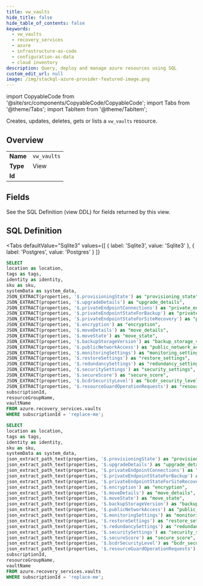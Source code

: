 ```yaml
--- 
title: vw_vaults
hide_title: false
hide_table_of_contents: false
keywords:
  - vw_vaults
  - recovery_services
  - azure
  - infrastructure-as-code
  - configuration-as-data
  - cloud inventory
description: Query, deploy and manage azure resources using SQL
custom_edit_url: null
image: /img/stackql-azure-provider-featured-image.png
---
```


import CopyableCode from '@site/src/components/CopyableCode/CopyableCode';
import Tabs from '@theme/Tabs';
import TabItem from '@theme/TabItem';

Creates, updates, deletes, gets or lists a <code>vw_vaults</code> resource.

## Overview
<table><tbody>
<tr><td><b>Name</b></td><td><code>vw_vaults</code></td></tr>
<tr><td><b>Type</b></td><td>View</td></tr>
<tr><td><b>Id</b></td><td><CopyableCode code="azure.recovery_services.vw_vaults" /></td></tr>
</tbody></table>

## Fields

See the SQL Definition (view DDL) for fields returned by this view.

## SQL Definition

<Tabs
defaultValue="Sqlite3"
values={[
{ label: 'Sqlite3', value: 'Sqlite3' },
{ label: 'Postgres', value: 'Postgres' }
]}
>
<TabItem value="Sqlite3">

```sql
SELECT
location as location,
tags as tags,
identity as identity,
sku as sku,
systemData as system_data,
JSON_EXTRACT(properties, '$.provisioningState') as "provisioning_state",
JSON_EXTRACT(properties, '$.upgradeDetails') as "upgrade_details",
JSON_EXTRACT(properties, '$.privateEndpointConnections') as "private_endpoint_connections",
JSON_EXTRACT(properties, '$.privateEndpointStateForBackup') as "private_endpoint_state_for_backup",
JSON_EXTRACT(properties, '$.privateEndpointStateForSiteRecovery') as "private_endpoint_state_for_site_recovery",
JSON_EXTRACT(properties, '$.encryption') as "encryption",
JSON_EXTRACT(properties, '$.moveDetails') as "move_details",
JSON_EXTRACT(properties, '$.moveState') as "move_state",
JSON_EXTRACT(properties, '$.backupStorageVersion') as "backup_storage_version",
JSON_EXTRACT(properties, '$.publicNetworkAccess') as "public_network_access",
JSON_EXTRACT(properties, '$.monitoringSettings') as "monitoring_settings",
JSON_EXTRACT(properties, '$.restoreSettings') as "restore_settings",
JSON_EXTRACT(properties, '$.redundancySettings') as "redundancy_settings",
JSON_EXTRACT(properties, '$.securitySettings') as "security_settings",
JSON_EXTRACT(properties, '$.secureScore') as "secure_score",
JSON_EXTRACT(properties, '$.bcdrSecurityLevel') as "bcdr_security_level",
JSON_EXTRACT(properties, '$.resourceGuardOperationRequests') as "resource_guard_operation_requests",
subscriptionId,
resourceGroupName,
vaultName
FROM azure.recovery_services.vaults
WHERE subscriptionId = 'replace-me';
```

</TabItem>
<TabItem value="Postgres">

```sql
SELECT
location as location,
tags as tags,
identity as identity,
sku as sku,
systemData as system_data,
json_extract_path_text(properties, '$.provisioningState') as "provisioning_state",
json_extract_path_text(properties, '$.upgradeDetails') as "upgrade_details",
json_extract_path_text(properties, '$.privateEndpointConnections') as "private_endpoint_connections",
json_extract_path_text(properties, '$.privateEndpointStateForBackup') as "private_endpoint_state_for_backup",
json_extract_path_text(properties, '$.privateEndpointStateForSiteRecovery') as "private_endpoint_state_for_site_recovery",
json_extract_path_text(properties, '$.encryption') as "encryption",
json_extract_path_text(properties, '$.moveDetails') as "move_details",
json_extract_path_text(properties, '$.moveState') as "move_state",
json_extract_path_text(properties, '$.backupStorageVersion') as "backup_storage_version",
json_extract_path_text(properties, '$.publicNetworkAccess') as "public_network_access",
json_extract_path_text(properties, '$.monitoringSettings') as "monitoring_settings",
json_extract_path_text(properties, '$.restoreSettings') as "restore_settings",
json_extract_path_text(properties, '$.redundancySettings') as "redundancy_settings",
json_extract_path_text(properties, '$.securitySettings') as "security_settings",
json_extract_path_text(properties, '$.secureScore') as "secure_score",
json_extract_path_text(properties, '$.bcdrSecurityLevel') as "bcdr_security_level",
json_extract_path_text(properties, '$.resourceGuardOperationRequests') as "resource_guard_operation_requests",
subscriptionId,
resourceGroupName,
vaultName
FROM azure.recovery_services.vaults
WHERE subscriptionId = 'replace-me';
```

</TabItem>
</Tabs>
